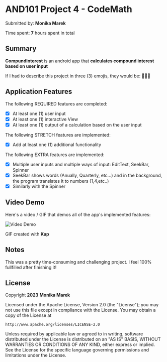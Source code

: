 <!-- (This is a comment) INSTRUCTIONS: Go through this page and fill out any **bolded** entries with their correct values.-->

# AND101 Project 4 - CodeMath

Submitted by: **Monika Marek**

Time spent: **7** hours spent in total

## Summary

**CompundInterest** is an android app that **calculates compound interest based on user input**

If I had to describe this project in three (3) emojis, they would be: **🫣🤗🫡**

## Application Features

<!-- (This is a comment) Please be sure to change the [ ] to [x] for any features you completed.  If a feature is not checked [x], you might miss the points for that item! -->

The following REQUIRED features are completed:

- [x] At least one (1) user input
- [x] At least one (1) interactive View
- [x] At least one (1) output of a calculation based on the user input

The following STRETCH features are implemented:

- [x] Add at least one (1) additional functionality

The following EXTRA features are implemented:

- [x] Multiple user inputs and multiple ways of input: EditText, SeekBar, Spinner
- [x] SeekBar shows words (Anually, Quarterly, etc...) and in the background, the program translates it to numbers (1,4,etc..)
- [x] Similarly with the Spinner

## Video Demo

Here's a video / GIF that demos all of the app's implemented features:

<img src='https://i.imgur.com/aRRduh7.gif' title='Video Demo' width='' alt='Video Demo' />

GIF created with **Kap**

<!-- Recommended tools:
- [Kap](https://getkap.co/) for macOS
- [ScreenToGif](https://www.screentogif.com/) for Windows
- [peek](https://github.com/phw/peek) for Linux. -->

## Notes

This was a pretty time-consuming and challenging project. I feel 100% fullfilled after finishing it!

## License

Copyright **2023** **Monika Marek**

Licensed under the Apache License, Version 2.0 (the "License");
you may not use this file except in compliance with the License.
You may obtain a copy of the License at

    http://www.apache.org/licenses/LICENSE-2.0

Unless required by applicable law or agreed to in writing, software
distributed under the License is distributed on an "AS IS" BASIS,
WITHOUT WARRANTIES OR CONDITIONS OF ANY KIND, either express or implied.
See the License for the specific language governing permissions and
limitations under the License.
